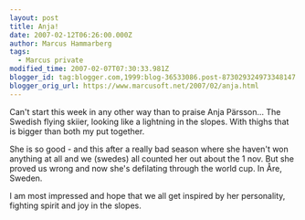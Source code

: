 ```yaml
---
layout: post
title: Anja!
date: 2007-02-12T06:26:00.000Z
author: Marcus Hammarberg
tags:
  - Marcus private
modified_time: 2007-02-07T07:30:33.981Z
blogger_id: tag:blogger.com,1999:blog-36533086.post-873029324973348147
blogger_orig_url: https://www.marcusoft.net/2007/02/anja.html
---
```



Can't start this week in any other way than to praise Anja Pärsson... The Swedish flying skiier, looking like a lightning in the slopes. With thighs that is bigger than both my put together.

She is so good - and this after a really bad season where she haven't won anything at all and we (swedes) all counted her out about the 1 nov. But she proved us wrong and now she's defilating through the world cup. In Åre, Sweden.

I am most impressed and hope that we all get inspired by her personality, fighting spirit and joy in the slopes.
